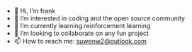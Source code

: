 - 👋 Hi, I’m frank
- 👀 I’m interested in coding and the open source community
- 🌱 I’m currently learning reinforcement learning
- 💞️ I’m looking to collaborate on any fun project
- 📫 How to reach me: suwenw2@outlook.com

<!---
frank-suwen/frank-suwen is a ✨ special ✨ repository because its `README.md` (this file) appears on your GitHub profile.
You can click the Preview link to take a look at your changes.
--->
